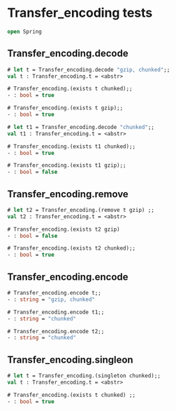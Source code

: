 # Transfer_encoding tests 

```ocaml
open Spring
```

## Transfer_encoding.decode

```ocaml
# let t = Transfer_encoding.decode "gzip, chunked";;
val t : Transfer_encoding.t = <abstr>

# Transfer_encoding.(exists t chunked);;
- : bool = true

# Transfer_encoding.(exists t gzip);;
- : bool = true

# let t1 = Transfer_encoding.decode "chunked";;
val t1 : Transfer_encoding.t = <abstr>

# Transfer_encoding.(exists t1 chunked);;
- : bool = true

# Transfer_encoding.(exists t1 gzip);;
- : bool = false
```

## Transfer_encoding.remove

```ocaml
# let t2 = Transfer_encoding.(remove t gzip) ;;
val t2 : Transfer_encoding.t = <abstr>

# Transfer_encoding.(exists t2 gzip)
- : bool = false

# Transfer_encoding.(exists t2 chunked);;
- : bool = true
```

## Transfer_encoding.encode

```ocaml
# Transfer_encoding.encode t;;
- : string = "gzip, chunked"

# Transfer_encoding.encode t1;;
- : string = "chunked"

# Transfer_encoding.encode t2;;
- : string = "chunked"
```

## Transfer_encoding.singleon

```ocaml
# let t = Transfer_encoding.(singleton chunked);;
val t : Transfer_encoding.t = <abstr>

# Transfer_encoding.(exists t chunked) ;;
- : bool = true
```
